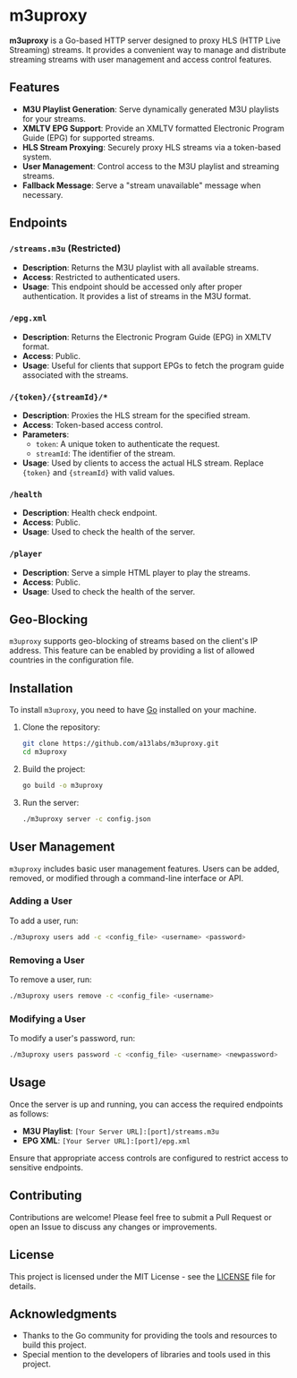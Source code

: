 # m3uproxy

**m3uproxy** is a Go-based HTTP server designed to proxy HLS (HTTP Live Streaming) streams. It provides a convenient way to manage and distribute streaming streams with user management and access control features.

## Features

- **M3U Playlist Generation**: Serve dynamically generated M3U playlists for your streams.
- **XMLTV EPG Support**: Provide an XMLTV formatted Electronic Program Guide (EPG) for supported streams.
- **HLS Stream Proxying**: Securely proxy HLS streams via a token-based system.
- **User Management**: Control access to the M3U playlist and streaming streams.
- **Fallback Message**: Serve a "stream unavailable" message when necessary.

## Endpoints

### `/streams.m3u` (Restricted)
- **Description**: Returns the M3U playlist with all available streams.
- **Access**: Restricted to authenticated users.
- **Usage**: This endpoint should be accessed only after proper authentication. It provides a list of streams in the M3U format.

### `/epg.xml`
- **Description**: Returns the Electronic Program Guide (EPG) in XMLTV format.
- **Access**: Public.
- **Usage**: Useful for clients that support EPGs to fetch the program guide associated with the streams.

### `/{token}/{streamId}/*`
- **Description**: Proxies the HLS stream for the specified stream.
- **Access**: Token-based access control.
- **Parameters**:
  - `token`: A unique token to authenticate the request.
  - `streamId`: The identifier of the stream.
- **Usage**: Used by clients to access the actual HLS stream. Replace `{token}` and `{streamId}` with valid values.

### `/health`
- **Description**: Health check endpoint.
- **Access**: Public.
- **Usage**: Used to check the health of the server.

### `/player`
- **Description**: Serve a simple HTML player to play the streams.
- **Access**: Public.
- **Usage**: Used to check the health of the server.

## Geo-Blocking

`m3uproxy` supports geo-blocking of streams based on the client's IP address. This feature can be enabled by providing a list of allowed countries in the configuration file.


## Installation

To install `m3uproxy`, you need to have [Go](https://golang.org/) installed on your machine.

1. Clone the repository:

   ```bash
   git clone https://github.com/a13labs/m3uproxy.git
   cd m3uproxy
   ```

2. Build the project:

   ```bash
   go build -o m3uproxy
   ```

3. Run the server:

   ```bash
   ./m3uproxy server -c config.json
   ```


## User Management

`m3uproxy` includes basic user management features. Users can be added, removed, or modified through a command-line interface or API.

### Adding a User

To add a user, run:

```bash
./m3uproxy users add -c <config_file> <username> <password>
```

### Removing a User

To remove a user, run:

```bash
./m3uproxy users remove -c <config_file> <username>
```

### Modifying a User

To modify a user's password, run:

```bash
./m3uproxy users password -c <config_file> <username> <newpassword>
```

## Usage

Once the server is up and running, you can access the required endpoints as follows:

- **M3U Playlist**: `[Your Server URL]:[port]/streams.m3u`
- **EPG XML**: `[Your Server URL]:[port]/epg.xml`

Ensure that appropriate access controls are configured to restrict access to sensitive endpoints.

## Contributing

Contributions are welcome! Please feel free to submit a Pull Request or open an Issue to discuss any changes or improvements.

## License

This project is licensed under the MIT License - see the [LICENSE](LICENSE) file for details.

## Acknowledgments

- Thanks to the Go community for providing the tools and resources to build this project.
- Special mention to the developers of libraries and tools used in this project.
